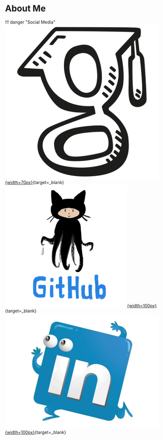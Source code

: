 

# About Me

!!! danger "Social Media"
    [![scholar](assets/icons/scholar.webp){width=70px}](https://scholar.google.com/citations?hl=en&user=nWupjAsAAAAJ ){target=_blank}
    [![github](assets/icons/github.png){width=100px}](https://github.com/artinmajdi){target=_blank}
    [![linkedin](assets/icons/linkedin.jpg){width=100px}](https://www.linkedin.com/in/artin-majdi-a6050139/){target=_blank}
